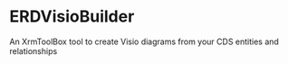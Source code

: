 # ERDVisioBuilder
An XrmToolBox tool to create Visio diagrams from your CDS entities and relationships
